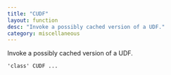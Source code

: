 ```yaml
---
title: "CUDF"
layout: function
desc: "Invoke a possibly cached version of a UDF."
category: miscellaneous
---
```


Invoke a possibly cached version of a UDF.

```
'class' CUDF ...
```
